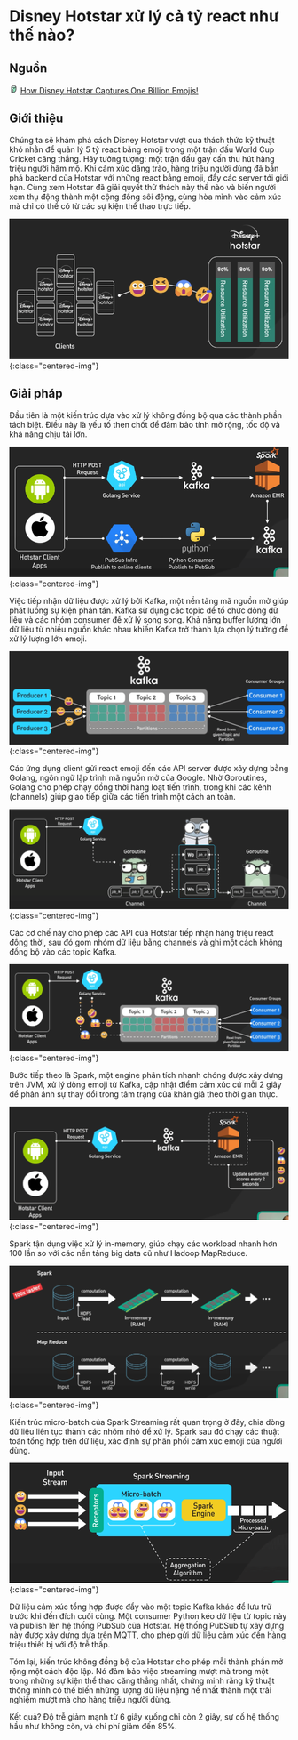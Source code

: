# Disney Hotstar xử lý cả tỷ react như thế nào?

## Nguồn

<img src="../../assets/images/bytebytego.png" width="16" height="16"/> [How Disney Hotstar Captures One Billion Emojis!](https://www.youtube.com/watch?v=UN1kW5AHid4)

## Giới thiệu

Chúng ta sẽ khám phá cách Disney Hotstar vượt qua thách thức kỹ thuật khó nhằn để quản lý 5 tỷ react bằng emoji trong một trận đấu World Cup Cricket căng thẳng. Hãy tưởng tượng: một trận đấu gay cấn thu hút hàng triệu người hâm mộ. Khi cảm xúc dâng trào, hàng triệu người dùng đã bắn phá backend của Hotstar với những react bằng emoji, đẩy các server tới giới hạn. Cùng xem Hotstar đã giải quyết thử thách này thế nào và biến người xem thụ động thành một cộng đồng sôi động, cùng hòa mình vào cảm xúc mà chỉ có thể có từ các sự kiện thể thao trực tiếp.

![](../assets/ByteByteGo/handle-billion-reacts/figure1.png){:class="centered-img"}

## Giải pháp

Đầu tiên là một kiến trúc dựa vào xử lý không đồng bộ qua các thành phần tách biệt. Điều này là yếu tố then chốt để đảm bảo tính mở rộng, tốc độ và khả năng chịu tải lớn. 

![](../assets/ByteByteGo/handle-billion-reacts/figure2.png){:class="centered-img"}

Việc tiếp nhận dữ liệu được xử lý bởi Kafka, một nền tảng mã nguồn mở giúp phát luồng sự kiện phân tán. Kafka sử dụng các topic để tổ chức dòng dữ liệu và các nhóm consumer để xử lý song song. Khả năng buffer lượng lớn dữ liệu từ nhiều nguồn khác nhau khiến Kafka trở thành lựa chọn lý tưởng để xử lý lượng lớn emoji.

![](../assets/ByteByteGo/handle-billion-reacts/figure3.png){:class="centered-img"}

Các ứng dụng client gửi react emoji đến các API server được xây dựng bằng Golang, ngôn ngữ lập trình mã nguồn mở của Google. Nhờ Goroutines, Golang cho phép chạy đồng thời hàng loạt tiến trình, trong khi các kênh (channels) giúp giao tiếp giữa các tiến trình một cách an toàn.

![](../assets/ByteByteGo/handle-billion-reacts/figure4.png){:class="centered-img"}

Các cơ chế này cho phép các API của Hotstar tiếp nhận hàng triệu react đồng thời, sau đó gom nhóm dữ liệu bằng channels và ghi một cách không đồng bộ vào các topic Kafka.

![](../assets/ByteByteGo/handle-billion-reacts/figure5.png){:class="centered-img"}

Bước tiếp theo là Spark, một engine phân tích nhanh chóng được xây dựng trên JVM, xử lý dòng emoji từ Kafka, cập nhật điểm cảm xúc cứ mỗi 2 giây để phản ánh sự thay đổi trong tâm trạng của khán giả theo thời gian thực. 

![](../assets/ByteByteGo/handle-billion-reacts/figure6.png){:class="centered-img"}

Spark tận dụng việc xử lý in-memory, giúp chạy các workload nhanh hơn 100 lần so với các nền tảng big data cũ như Hadoop MapReduce. 

![](../assets/ByteByteGo/handle-billion-reacts/figure7.png){:class="centered-img"}

Kiến trúc micro-batch của Spark Streaming rất quan trọng ở đây, chia dòng dữ liệu liên tục thành các nhóm nhỏ để xử lý. Spark sau đó chạy các thuật toán tổng hợp trên dữ liệu, xác định sự phân phối cảm xúc emoji của người dùng.

![](../assets/ByteByteGo/handle-billion-reacts/figure8.png){:class="centered-img"}

Dữ liệu cảm xúc tổng hợp được đẩy vào một topic Kafka khác để lưu trữ trước khi đến đích cuối cùng. Một consumer Python kéo dữ liệu từ topic này và publish lên hệ thống PubSub của Hotstar. Hệ thống PubSub tự xây dựng này được xây dựng dựa trên MQTT, cho phép gửi dữ liệu cảm xúc đến hàng triệu thiết bị với độ trễ thấp.

Tóm lại, kiến trúc không đồng bộ của Hotstar cho phép mỗi thành phần mở rộng một cách độc lập. Nó đảm bảo việc streaming mượt mà trong một trong những sự kiện thể thao căng thẳng nhất, chứng minh rằng kỹ thuật thông minh có thể biến những lượng dữ liệu nặng nề nhất thành một trải nghiệm mượt mà cho hàng triệu người dùng.

Kết quả? Độ trễ giảm mạnh từ 6 giây xuống chỉ còn 2 giây, sự cố hệ thống hầu như không còn, và chi phí giảm đến 85%.

